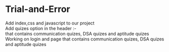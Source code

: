 # Trial-and-Error
Add index,css and javascript to our project <br>
Add quizes option in the header :-<br>
that contains communication quizes, DSA quizes and aptitude quizes <br>
Working on login and page 
that contains communication quizes, DSA quizes and aptitude quizes 
